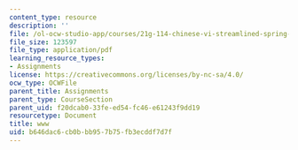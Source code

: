 ```yaml
---
content_type: resource
description: ''
file: /ol-ocw-studio-app/courses/21g-114-chinese-vi-streamlined-spring-2005/b646dac6cb0bbb957b75fb3ecddf7d7f_MIT21G_114S05_4_25f.pdf
file_size: 123597
file_type: application/pdf
learning_resource_types:
- Assignments
license: https://creativecommons.org/licenses/by-nc-sa/4.0/
ocw_type: OCWFile
parent_title: Assignments
parent_type: CourseSection
parent_uid: f20dcab0-33fe-ed54-fc46-e61243f9dd19
resourcetype: Document
title: www
uid: b646dac6-cb0b-bb95-7b75-fb3ecddf7d7f
---
```

